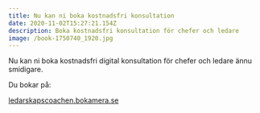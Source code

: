 ```yaml
---
title: Nu kan ni boka kostnadsfri konsultation
date: 2020-11-02T15:27:21.154Z
description: Boka kostnadsfri konsultation för chefer och ledare
image: /book-1750740_1920.jpg
---
```

Nu kan ni boka kostnadsfri digital konsultation för chefer och ledare ännu smidigare.

Du bokar på:

[ledarskapscoachen.bokamera.se](https://ledarskapscoachen.bokamera.se/)